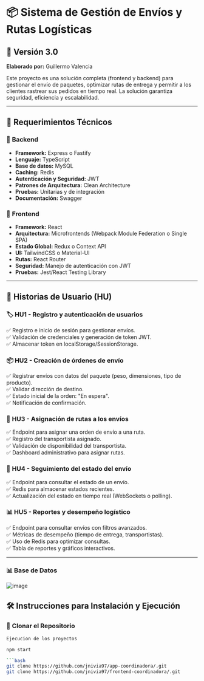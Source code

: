 # 📦 Sistema de Gestión de Envíos y Rutas Logísticas  

## 🚀 Versión 3.0  

**Elaborado por:** Guillermo Valencia  

Este proyecto es una solución completa (frontend y backend) para gestionar el envío de paquetes, optimizar rutas de entrega y permitir a los clientes rastrear sus pedidos en tiempo real. La solución garantiza seguridad, eficiencia y escalabilidad.  

---

## 📌 **Requerimientos Técnicos**  

### 🔧 **Backend**  
- **Framework:** Express o Fastify  
- **Lenguaje:** TypeScript  
- **Base de datos:** MySQL  
- **Caching:** Redis  
- **Autenticación y Seguridad:** JWT  
- **Patrones de Arquitectura:** Clean Architecture  
- **Pruebas:** Unitarias y de integración  
- **Documentación:** Swagger  

### 🎨 **Frontend**  
- **Framework:** React  
- **Arquitectura:** Microfrontends (Webpack Module Federation o Single SPA)  
- **Estado Global:** Redux o Context API  
- **UI:** TailwindCSS o Material-UI  
- **Rutas:** React Router  
- **Seguridad:** Manejo de autenticación con JWT  
- **Pruebas:** Jest/React Testing Library  

---

## 📖 **Historias de Usuario (HU)**  

### 🏷 **HU1 - Registro y autenticación de usuarios**  
✅ Registro e inicio de sesión para gestionar envíos.  
✅ Validación de credenciales y generación de token JWT.  
✅ Almacenar token en localStorage/SessionStorage.  

### 📦 **HU2 - Creación de órdenes de envío**  
✅ Registrar envíos con datos del paquete (peso, dimensiones, tipo de producto).  
✅ Validar dirección de destino.  
✅ Estado inicial de la orden: "En espera".  
✅ Notificación de confirmación.  

### 🚚 **HU3 - Asignación de rutas a los envíos**  
✅ Endpoint para asignar una orden de envío a una ruta.  
✅ Registro del transportista asignado.  
✅ Validación de disponibilidad del transportista.  
✅ Dashboard administrativo para asignar rutas.  

### 📍 **HU4 - Seguimiento del estado del envío**  
✅ Endpoint para consultar el estado de un envío.  
✅ Redis para almacenar estados recientes.  
✅ Actualización del estado en tiempo real (WebSockets o polling).  

### 📊 **HU5 - Reportes y desempeño logístico**  
✅ Endpoint para consultar envíos con filtros avanzados.  
✅ Métricas de desempeño (tiempo de entrega, transportistas).  
✅ Uso de Redis para optimizar consultas.  
✅ Tabla de reportes y gráficos interactivos.  

---
### 📊 **Base de Datos**  


![image](https://github.com/user-attachments/assets/82cedc5c-f435-4ea7-888c-afae48f3f2de)


## 🛠 **Instrucciones para Instalación y Ejecución**  

### 📌 **Clonar el Repositorio**  

```bash
Ejecucion de los proyectos 

npm start 

```bash
git clone https://github.com/jnivia97/app-coordinadora/.git
git clone https://github.com/jnivia97/frontend-coordinadora/.git



